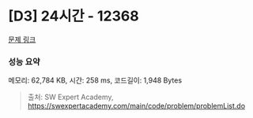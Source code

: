 # [D3] 24시간 - 12368 

[문제 링크](https://swexpertacademy.com/main/code/problem/problemDetail.do?contestProbId=AXsEBlLqedsDFARX) 

### 성능 요약

메모리: 62,784 KB, 시간: 258 ms, 코드길이: 1,948 Bytes



> 출처: SW Expert Academy, https://swexpertacademy.com/main/code/problem/problemList.do
